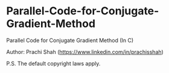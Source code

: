# Parallel-Code-for-Conjugate-Gradient-Method
Parallel Code for Conjugate Gradient Method (In C)

Author: Prachi Shah (https://www.linkedin.com/in/prachisshah)

P.S. The default copyright laws apply.
